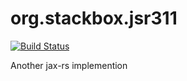 org.stackbox.jsr311
=========
[![Build Status](https://drone.io/github.com/superalsrk/org.stackbox.jsr311/status.png)](https://drone.io/github.com/superalsrk/org.stackbox.jsr311/latest)

Another jax-rs implemention

